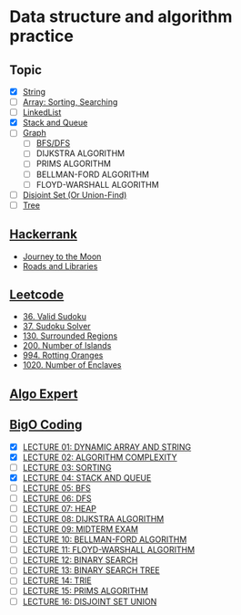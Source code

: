 # Data structure and algorithm practice

## Topic

- [x] [String](https://developer.mozilla.org/vi/docs/Web/JavaScript/Reference/Global_Objects/String)
- [ ] [Array: Sorting, Searching](https://leetcode.com/tag/array/)
- [ ] [LinkedList](https://www.geeksforgeeks.org/data-structures/linked-list/)
- [x] [Stack and Queue](https://www.geeksforgeeks.org/difference-between-stack-and-queue-data-structures/)
- [ ] [Graph](https://www.geeksforgeeks.org/graph-data-structure-and-algorithms/)
  - [ ] [BFS/DFS](https://www.geeksforgeeks.org/difference-between-bfs-and-dfs/)
  - [ ] DIJKSTRA ALGORITHM
  - [ ] PRIMS ALGORITHM
  - [ ] BELLMAN-FORD ALGORITHM
  - [ ] FLOYD-WARSHALL ALGORITHM
- [ ] [Disjoint Set (Or Union-Find)](https://www.geeksforgeeks.org/union-find/)
- [ ] [Tree](TODO)

## [Hackerrank](https://www.hackerrank.com/domains/algorithms?filters%5Bsubdomains%5D%5B%5D=graph-theory&filters%5Bstatus%5D%5B%5D=unsolved&badge_type=problem-solving)

- [Journey to the Moon](hackerrank/hackerrank-journeyToMoon.js)
- [Roads and Libraries](hackerrank/hackerrank-roadsAndLibraries.js)

## [Leetcode](https://leetcode.com/problemset/algorithms/)

- [36. Valid Sudoku](leetcode/36.%20Valid%20Sudoku.js)
- [37. Sudoku Solver](leetcode/37.%20Sudoku%20Solver.js)
- [130. Surrounded Regions](leetcode/130.%20Surrounded%20Regions.js)
- [200. Number of Islands](leetcode/200.%20Number%20of%20Islands.js)
- [994. Rotting Oranges](leetcode/994.%20Rotting%20Oranges.js)
- [1020. Number of Enclaves](leetcode/1020.%20Number%20of%20Enclaves.js)

## [Algo Expert](https://www.algoexpert.io/questions)

## [BigO Coding](https://bigocoder.com/courses/BLUE23)

- [x] [LECTURE 01: DYNAMIC ARRAY AND STRING](bigo-coding/LECTURE%2001:%20DYNAMIC%20ARRAY%20AND%20STRING)
- [x] [LECTURE 02: ALGORITHM COMPLEXITY](bigo-coding/LECTURE%2002:%20ALGORITHM%20COMPLEXITY)
- [ ] [LECTURE 03: SORTING](bigo-coding/LECTURE%2003:%20SORTING)
- [x] [LECTURE 04: STACK AND QUEUE](bigo-coding/LECTURE%2004:%20STACK%20AND%20QUEUE)
- [ ] [LECTURE 05: BFS](bigo-coding/LECTURE%2005:%20BFS)
- [ ] [LECTURE 06: DFS](bigo-coding/LECTURE%2006:%20DFS/)
- [ ] [LECTURE 07: HEAP](bigo-coding/)
- [ ] [LECTURE 08: DIJKSTRA ALGORITHM](bigo-coding/)
- [ ] [LECTURE 09: MIDTERM EXAM](bigo-coding/LECTURE%2009:%20MIDTERM%20EXAM)
- [ ] [LECTURE 10: BELLMAN-FORD ALGORITHM](bigo-coding/)
- [ ] [LECTURE 11: FLOYD-WARSHALL ALGORITHM](bigo-coding/)
- [ ] [LECTURE 12: BINARY SEARCH](bigo-coding/LECTURE%2012:%20BINARY%20SEARCH)
- [ ] [LECTURE 13: BINARY SEARCH TREE](bigo-coding/)
- [ ] [LECTURE 14: TRIE](bigo-coding/)
- [ ] [LECTURE 15: PRIMS ALGORITHM](bigo-coding/LECTURE%2015:%20PRIMS%20ALGORITHM)
- [ ] [LECTURE 16: DISJOINT SET UNION](bigo-coding/LECTURE%2016:%20DISJOINT%20SET%20UNION)